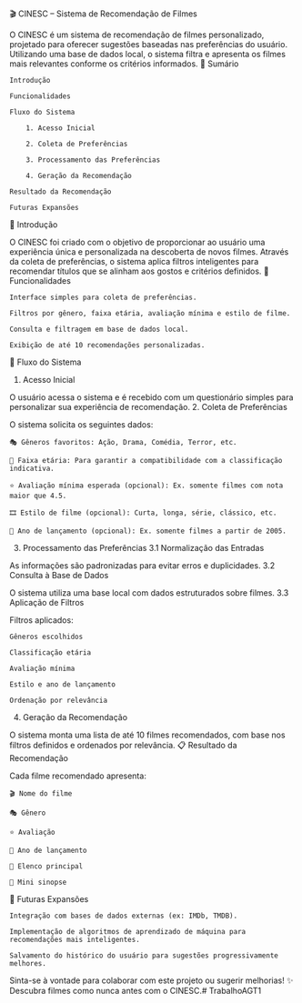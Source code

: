 🎬 CINESC – Sistema de Recomendação de Filmes

O CINESC é um sistema de recomendação de filmes personalizado, projetado para oferecer sugestões baseadas nas preferências do usuário. Utilizando uma base de dados local, o sistema filtra e apresenta os filmes mais relevantes conforme os critérios informados.
📌 Sumário

    Introdução

    Funcionalidades

    Fluxo do Sistema

        1. Acesso Inicial

        2. Coleta de Preferências

        3. Processamento das Preferências

        4. Geração da Recomendação

    Resultado da Recomendação

    Futuras Expansões

📖 Introdução

O CINESC foi criado com o objetivo de proporcionar ao usuário uma experiência única e personalizada na descoberta de novos filmes. Através da coleta de preferências, o sistema aplica filtros inteligentes para recomendar títulos que se alinham aos gostos e critérios definidos.
🚀 Funcionalidades

    Interface simples para coleta de preferências.

    Filtros por gênero, faixa etária, avaliação mínima e estilo de filme.

    Consulta e filtragem em base de dados local.

    Exibição de até 10 recomendações personalizadas.

🔁 Fluxo do Sistema
1. Acesso Inicial

O usuário acessa o sistema e é recebido com um questionário simples para personalizar sua experiência de recomendação.
2. Coleta de Preferências

O sistema solicita os seguintes dados:

    🎭 Gêneros favoritos: Ação, Drama, Comédia, Terror, etc.

    🎂 Faixa etária: Para garantir a compatibilidade com a classificação indicativa.

    ⭐ Avaliação mínima esperada (opcional): Ex. somente filmes com nota maior que 4.5.

    🎞️ Estilo de filme (opcional): Curta, longa, série, clássico, etc.

    📅 Ano de lançamento (opcional): Ex. somente filmes a partir de 2005.

3. Processamento das Preferências
3.1 Normalização das Entradas

As informações são padronizadas para evitar erros e duplicidades.
3.2 Consulta à Base de Dados

O sistema utiliza uma base local com dados estruturados sobre filmes.
3.3 Aplicação de Filtros

Filtros aplicados:

    Gêneros escolhidos

    Classificação etária

    Avaliação mínima

    Estilo e ano de lançamento

    Ordenação por relevância

4. Geração da Recomendação

O sistema monta uma lista de até 10 filmes recomendados, com base nos filtros definidos e ordenados por relevância.
📋 Resultado da Recomendação

Cada filme recomendado apresenta:

    🎬 Nome do filme

    🎭 Gênero

    ⭐ Avaliação

    📅 Ano de lançamento

    👥 Elenco principal

    📝 Mini sinopse

🌟 Futuras Expansões

    Integração com bases de dados externas (ex: IMDb, TMDB).

    Implementação de algoritmos de aprendizado de máquina para recomendações mais inteligentes.

    Salvamento do histórico do usuário para sugestões progressivamente melhores.

Sinta-se à vontade para colaborar com este projeto ou sugerir melhorias!
✨ Descubra filmes como nunca antes com o CINESC.#   T r a b a l h o A G T 1  
 